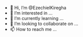 - 👋 Hi, I’m @EzechielKiregha
- 👀 I’m interested in ...
- 🌱 I’m currently learning ...
- 💞️ I’m looking to collaborate on ...
- 📫 How to reach me ...

<!---
EzechielKiregha/EzechielKiregha is a ✨ special ✨ repository because its `README.md` (this file) appears on your GitHub profile.
You can click the Preview link to take a look at your changes.
--->
